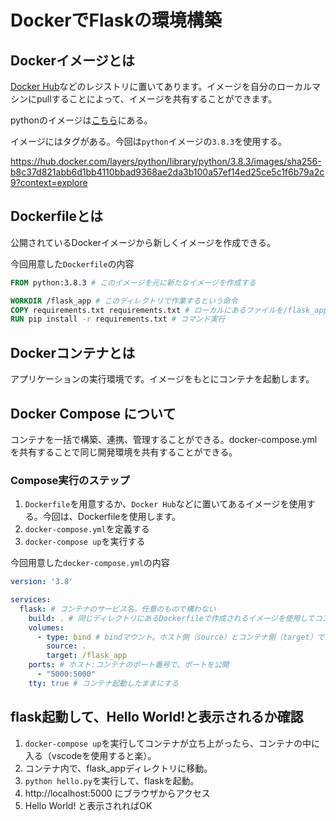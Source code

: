 # DockerでFlaskの環境構築

## Dockerイメージとは

[Docker Hub](https://hub.docker.com/)などのレジストリに置いてあります。イメージを自分のローカルマシンにpullすることによって、イメージを共有することができます。

pythonのイメージは[こちら](https://hub.docker.com/_/python)にある。

イメージにはタグがある。今回は`python`イメージの`3.8.3`を使用する。

https://hub.docker.com/layers/python/library/python/3.8.3/images/sha256-b8c37d821abb6d1bb4110bbad9368ae2da3b100a57ef14ed25ce5c1f6b79a2c9?context=explore

## Dockerfileとは

公開されているDockerイメージから新しくイメージを作成できる。

今回用意した`Dockerfile`の内容

```dockerfile
FROM python:3.8.3 # このイメージを元に新たなイメージを作成する

WORKDIR /flask_app # このディレクトリで作業するという命令
COPY requirements.txt requirements.txt # ローカルにあるファイルを/flask_app配下にコピー
RUN pip install -r requirements.txt # コマンド実行
```

## Dockerコンテナとは

アプリケーションの実行環境です。イメージをもとにコンテナを起動します。

## Docker Compose について

コンテナを一括で構築、連携、管理することができる。docker-compose.ymlを共有することで同じ開発環境を共有することができる。

### Compose実行のステップ

1. `Dockerfile`を用意するか、`Docker Hub`などに置いてあるイメージを使用する。今回は、Dockerfileを使用します。
2. `docker-compose.yml`を定義する
3. `docker-compose up`を実行する

今回用意した`docker-compose.yml`の内容

```yaml
version: '3.8'

services:
  flask: # コンテナのサービス名。任意のもので構わない
    build: . # 同じディレクトリにあるDockerfileで作成されるイメージを使用してコンテナを起動する
    volumes:
      - type: bind # bindマウント。ホスト側（source）とコンテナ側（target）でディレクトリを共有する
        source: .
        target: /flask_app
    ports: # ホスト:コンテナのポート番号で、ポートを公開
      - "5000:5000"
    tty: true # コンテナ起動したままにする
```

## flask起動して、Hello World!と表示されるか確認

1. `docker-compose up`を実行してコンテナが立ち上がったら、コンテナの中に入る（vscodeを使用すると楽）。
2. コンテナ内で、flask_appディレクトリに移動。
3. `python hello.py`を実行して、flaskを起動。
4. http://localhost:5000 にブラウザからアクセス
5. Hello World! と表示されればOK
